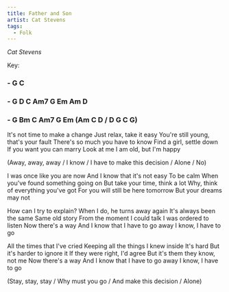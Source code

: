 ```yaml
---
title: Father and Son
artist: Cat Stevens
tags: 
  - Folk
---
```

*Cat Stevens*

Key: 
### - G C
### - G D C Am7 G Em Am D
### - G Bm C Am7 G Em (Am C D / D G C G)

<p class="lyrics">
It's not time to make a change Just relax, take it easy
You're still young, that's your fault There's so much you have to know
Find a girl, settle down If you want you can marry
Look at me I am old, but I'm happy

(Away, away, away / I know / I have to make this decision / Alone / No)

I was once like you are now And I know that it's not easy 
To be calm When you've found something going on
But take your time, think a lot Why, think of everything you've got
For you will still be here tomorrow But your dreams may not

How can I try to explain? When I do, he turns away again 
It's always been the same Same old story
From the moment I could talk I was ordered to listen
Now there's a way And I know that I have to go away I know, I have to go

All the times that I've cried Keeping all the things I knew inside
It's hard But it's harder to ignore it If they were right, I'd agree 
But it's them they know, not me Now there's a way And I know that I have to go away
I know, I have to go

(Stay, stay, stay / Why must you go / And make this decision / Alone) 

</p>